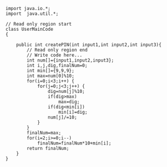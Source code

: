 	import java.io.*;
	import  java.util.*;

	// Read only region start
	class UserMainCode
	{

		public int createPIN(int input1,int input2,int input3){
			// Read only region end
			// Write code here...
			int num[]={input1,input2,input3};
			int i,j,dig,finalNum=0;
			int min[]={9,9,9};
			int max=num[0]%10;
			for(i=0;i<3;i++) {
				for(j=0;j<3;j++) {
					dig=num[j]%10;
					if(dig>max)
						max=dig;
					if(dig<min[i])
						min[i]=dig;
					num[j]/=10;
				}
			}
			finalNum=max;
			for(i=2;i>=0;i--)
				finalNum=finalNum*10+min[i];
			return finalNum;
		}
	}

